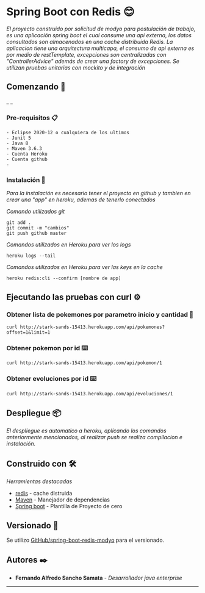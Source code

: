 # Spring Boot con Redis  😊

_El proyecto construido por solicitud de modyo para postulación de trabajo, es una aplicación spring boot el cual consume una api externa, los datos consultados son almacenados en una cache distribuida Redis. La aplicacion tiene una arquitectura multicapa, el consumo de api externa es por medio de restTemplate, excepciones son centralizadas con  "ControllerAdvice" además de crear una factory de excepciones._
_Se utilizan pruebas unitarias con mockito y de integración_

## Comenzando 🚀

_ _


### Pre-requisitos 📋

```
- Eclipse 2020-12 o cualquiera de los ultimos
- Junit 5
- Java 8
- Maven 3.6.3
- Cuenta Heroku 
- Cuenta github
- 
```

### Instalación 🔧

_Para la instalación es necesario tener el proyecto en github y tambien en crear una "app" en heroku, ademas de tenerlo conectados_

_Comando utilizados git_

```
git add .
git commit -m "cambios"
git push github master
```

_Comandos utilizados en Heroku para ver los logs_

```
heroku logs --tail
```
_Comandos utilizados en Heroku para ver las keys en la cache_

```
heroku redis:cli --confirm [nombre de app]
```

## Ejecutando las pruebas con curl ⚙️

### Obtener lista de pokemones por parametro inicio y cantidad 🔩

```
curl http://stark-sands-15413.herokuapp.com/api/pokemones?offset=1&limit=1
```

### Obtener pokemon por id ⌨️

```
curl http://stark-sands-15413.herokuapp.com/api/pokemon/1
```
### Obtener evoluciones por id ⌨️

```
curl http://stark-sands-15413.herokuapp.com/api/evoluciones/1
```

## Despliegue 📦

_El despliegue es automatico a heroku, aplicando los comandos anteriormente mencionados, al realizar push se realiza compilacion e instalación._

## Construido con 🛠️

_Herramientas destacadas_

* [redis](https://redis.io/) - cache distruida
* [Maven](https://maven.apache.org/) - Manejador de dependencias
* [Spring boot](https://start.spring.io/) - Plantilla de Proyecto de cero


## Versionado 📌

Se utilizo [GitHub/spring-boot-redis-modyo](https://github.com/fernandosanchosamata/spring-boot-redis-modyo) para el versionado. 

## Autores ✒️
* **Fernando Alfredo Sancho Samata** - *Desarrollador java enterprise*

---

